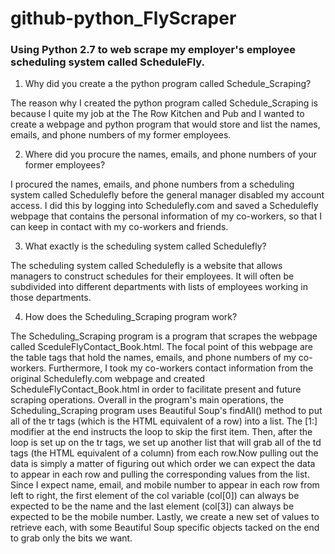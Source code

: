 # github-python_FlyScraper

### Using Python 2.7 to web scrape my employer's employee scheduling system called ScheduleFly. ###

1. Why did you create a the python program called Schedule_Scraping?

The reason why I created the python program called Schedule_Scraping is because I quite my job at the The Row Kitchen and Pub and I wanted to create a webpage and python program that would store and list the names, emails, and phone numbers of my former employees.

2. Where did you procure the names, emails, and phone numbers of your former employees?

I procured the names, emails, and phone numbers from a scheduling system called Schedulefly before the general manager disabled my account access. I did this by logging into Schedulefly.com and saved a Schedulefly webpage that contains the personal information of my co-workers, so that I can keep in contact with my co-workers and friends.

3. What exactly is the scheduling system called Schedulefly?

The scheduling system called Schedulefly is a website that allows managers to construct schedules for their employees. It will often be subdivided into different departments with lists of employees working in those departments. 

4. How does the Scheduling_Scraping program work?

The Scheduling_Scraping program is a program that scrapes the webpage called SceduleFlyContact_Book.html. The focal point of this webpage are the table tags that hold the names, emails, and phone numbers of my co-workers. Furthermore, I took my co-workers contact information from the original Schedulefly.com webpage and created ScheduleFlyContact_Book.html in order to facilitate present and future scraping operations. Overall in the program's main operations, the Scheduling_Scraping program uses Beautiful Soup's findAll() method to put all of the tr tags (which is the HTML equivalent of a row) into a list. The [1:] modifier at the end instructs the loop to skip the first item. Then, after the loop is set up on the tr tags, we set up another list that will grab all of the td tags (the HTML equivalent of a column) from each row.Now pulling out the data is simply a matter of figuring out which order we can expect the data to appear in each row and pulling the corresponding values from the list. Since I expect name, email, and mobile number to appear in each row from left to right, the first element of the col variable (col[0]) can always be expected to be the name and the last element (col[3]) can always be expected to be the mobile number. Lastly, we create a new set of values to retrieve each, with some Beautiful Soup specific objects tacked on the end to grab only the bits we want. 

